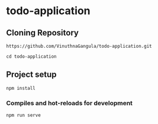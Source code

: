 # todo-application

## Cloning Repository
```
https://github.com/VinuthnaGangula/todo-application.git

cd todo-application
```

## Project setup
```
npm install
```

### Compiles and hot-reloads for development
```
npm run serve
```
